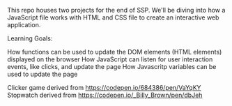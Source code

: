 This repo houses two projects for the end of SSP. We'll be diving into how a JavaScript file works with HTML and CSS file to create an interactive web application.

Learning Goals:

How functions can be used to update the DOM elements (HTML elements) displayed on the browser
How JavaScript can listen for user interaction events, like clicks, and update the page
How Javascritp variables can be used to update the page

Clicker game derived from https://codepen.io/684386/pen/VaYqKY
Stopwatch derived from https://codepen.io/_Billy_Brown/pen/dbJeh
